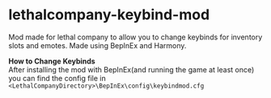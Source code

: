 # lethalcompany-keybind-mod

Mod made for lethal company to allow you to change keybinds for inventory slots and emotes.
Made using BepInEx and Harmony.

**How to Change Keybinds**  
After installing the mod with BepInEx(and running the game at least once) you can find the config file in `<LethalCompanyDirectory>\BepInEx\config\keybindmod.cfg`
